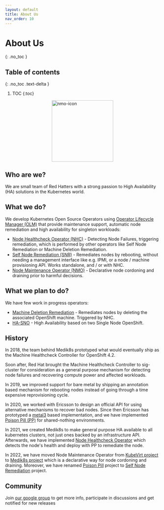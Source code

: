 ```yaml
---
layout: default
title: About Us
nav_order: 10
---
```


# About Us
{: .no_toc }
## Table of contents
{: .no_toc .text-delta }

1. TOC
{:toc}

<img src="../images/medik8s-logo.png" alt="nmo-icon" width="200" style="margin-left:auto; margin-right:auto; display:block"/>

## Who are we?

We are small team of Red Hatters with a strong passion to High Availability (HA) solutions in the Kubernetes world.

## What we do?

We develop Kubernetes Open Source Operators using [Operator Lifecycle Manager (OLM)](https://olm.operatorframework.io/) that provide maintenance support, automatic node remediation and high availability for singleton workloads:

- [Node Healthcheck Operator (NHC)](failure_detection) - Detecting Node Failures, triggering remediation, which is performed by other operators like Self Node Remediation or Machine Deletion Remediation.
- [Self Node Remediation (SNR)](/remediation/self-node-remediation/self-node-remediation) - Remediates nodes by rebooting, without needing a management interface like e.g. IPMI, or a node / machine provisioning API. Works standalone, and / or with NHC.
- [Node Maintenance Operator (NMO)](maintenance-node) - Declarative node cordoning and draining prior to harmful decisions.

## What we plan to do?

We have few work in progress operators:

- [Machine Deletion Remediation](/remediation/machine-deletion/machine-deletion-remediation) - Remediates nodes by deleting the associated OpenShift machine. Triggered by NHC.
- [HA-SNO](https://github.com/medik8s/ha-sno) - High Availability based on two Single Node OpenShift.

## History

In 2018, the team behind Medik8s prototyped what would eventually ship as the
Machine Healthcheck Controller for OpenShift 4.2.

Soon after, Red Hat brought the Machine Healthcheck Controller to sig-cluster
for consideration as a general purpose mechanism for detecting node failures and
recovering compute power and affected workloads.

In 2019, we improved support for bare metal by shipping an
annotation based mechanism for rebooting nodes instead of going through a time
expensive reprovisioning cycle.

In 2020, we worked with Ericsson to design an official API for using alternative
mechanisms to recover bad nodes.  Since then Ericsson has prototyped a
[metal3](http://metal3.io/) based implementation, and we have implemented
[Poison Pill (PP)](https://github.com/medik8s/poison-pill) for shared-nothing environments.

In 2021, we created Medik8s to make general purpose HA available
to all kubernetes clusters, not just ones backed by an infrastructure API.
Afterwards, we have implemented [Node Healthcheck Operator](https://github.com/medik8s/node-healthcheck-operator) 
which detects the node's health and deploy with PP to remediate the node.

In 2022, we have moved Node Maintenance Operator from [KubeVirt project](https://github.com/kubevirt/node-maintenance-operator) 
to [Medik8s project](https://github.com/medik8s/node-maintenance-operator) 
which is a declarative way for node cordoning and draining.
Moreover, we have renamed [Poison Pill](https://github.com/medik8s/poison-pill) project to 
[Self Node Remediation](https://github.com/medik8s/self-node-remediation) project.

## Community
Join [our google group](https://groups.google.com/g/medik8s) to get more info, participate in discussions and get notified
for new releases
